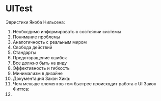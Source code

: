 # UITest
Эвристики Якоба Нильсена:
1.  Необходимо информировать о состоянии системы
2.  Понимание проблемы
3.  Аналогичность с реальным миром
4.  Свобода действий
5.  Стандарты
6.  Предотвращение ошибок
7.  Все должно быть на виду
8.  Эффективность и гибкость
9.  Минимализм в дизайне
10. Документация
Закон Хика:
1.  Чем меньше элементов тем быстрее происходит работа с UI
Закон Фиттса:
1.  
